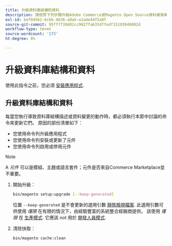 ```yaml
---
title: 升級資料庫結構和資料
description: 請依照下列步驟升級Adobe Commerce或Magento Open Source資料庫架構。
exl-id: bef04561-6c6b-4636-a8ab-a1ade44f5a8f
source-git-commit: 95ffff39d82cc9027fa633dffedf15193040802d
workflow-type: tm+mt
source-wordcount: '173'
ht-degree: 0%

---
```


# 升級資料庫結構和資料

使用此指令之前，您必須 [安裝應用程式](../advanced.md).

## 升級資料庫結構和資料

每當您執行導致資料庫結構描述或資料變更的動作時，都必須執行本節中討論的命令來更新它們。 原因的部份清單如下：

* 您使用命令列升級應用程式
* 您使用命令列安裝或更新了元件
* 您使用命令列啟用或停用元件

>[!NOTE]
>
>A *元件* 可以是模組、主題或語言套件；元件是否來自Commerce Marketplace並不重要。

1. 開始升級：

   ```bash
   bin/magento setup:upgrade [--keep-generated]
   ```

   位置 `--keep-generated` 是不會更新的選用引數 [靜態檢視檔案](../../configuration/cli/static-view-file-deployment.md). 此選用引數可供使用 *僅限* 在有限的情況下，由經驗豐富的系統整合經銷商提供。 該使用 *僅限* 在 [生產模式](../../configuration/bootstrap/application-modes.md#production-mode). 它應該 *not* 用於 [開發人員模式](../../configuration/bootstrap/application-modes.md#developer-mode).

1. 清除快取：

   ```bash
   bin/magento cache:clean
   ```
